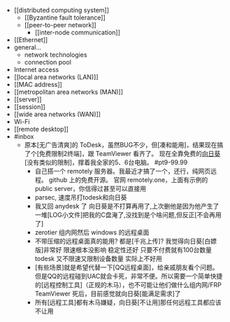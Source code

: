 - [[distributed computing system]]
    - [[Byzantine fault tolerance]]
    - [[peer-to-peer network]]
        - [[inter-node communication]]
- [[Ethernet]]
- general...
    - network technologies
    - connection pool
- Internet access
- [[local area networks (LAN)]]
- [[MAC address]]
- [[metropolitan area networks (MAN)]]
- [[server]]
- [[session]]
- [[wide area networks (WAN)]]
- Wi-Fi
- [[remote desktop]]
- #inbox
    - 原本[无广告清爽]的 ToDesk，虽然BUG不少，但[凑和能用]，结果现在搞了个[免费限制2终端]，跟 TeamViewer 看齐了。
现在全靠免费的[向日葵](((WjSV6czEI)))[没有类似的限制]，撑着我全家的5、6台电脑。 #pt9-99.99
        - 自己搭一个 remotely 服务器。我最近才搞了一个，还行，纯网页远程。
github 上的免费开源。
官网 remotely.one，上面有示例的 public server，你信得过甚至可以直接用
        - parsec, 速度吊打todesk和向日葵
        - 我又回 anydesk 了
向日葵是不打算再用了,上次删他是因为他产生了一堆[LOG小文件]把我的C盘淹了,没找到是个啥问题,但反正[不会再用了]
        - zerotier 组内网然后 windows 的远程桌面
        - 不带压缩的远程桌面真的能用? 都是[千兆上传]?
我觉得向日葵[白嫖版]非常好 限速根本没影响 稳定性还好 只要不付费就有100台数量
todesk 又不限速又限制设备数量 实际上不好用
        - [有些场景]就是希望代替一下[QQ远程桌面]，给亲戚朋友看个问题。
但是QQ的远程碰到UAC就会卡死，非常不便。所以需要一个简单快捷的[远程控制工具]（正规的木马），也不可能让他们做什么组内网/FRP
TeamViewer 死后，目前感觉就向日葵[能满足需求]了
        - 所有[远程工具]都有木马嫌疑，向日葵[不让用]那任何远程工具都应该不让用
